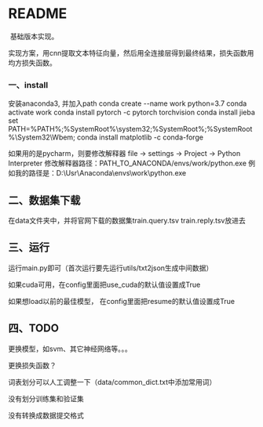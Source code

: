 # README

​        基础版本实现。

​        实现方案，用cnn提取文本特征向量，然后用全连接层得到最终结果，损失函数用均方损失函数。

### 一、install

安装anaconda3, 并加入path
conda create --name work python=3.7
conda activate work
conda install pytorch -c pytorch torchvision
conda install jieba
set PATH=%PATH%;%SystemRoot%\system32;%SystemRoot%;%SystemRoot%\System32\Wbem;
conda install matplotlib -c conda-forge

如果用的是pycharm，则要修改解释器
file -> settings -> Project -> Python Interpreter
修改解释器路径：PATH_TO_ANACONDA/envs/work/python.exe
例如我的路径是：D:\Usr\Anaconda\envs\work\python.exe

## 二、数据集下载

在data文件夹中，并将官网下载的数据集train.query.tsv train.reply.tsv放进去

## 三、运行

运行main.py即可（首次运行要先运行utils/txt2json生成中间数据）

如果cuda可用，在config里面把use_cuda的默认值设置成True

如果想load以前的最佳模型， 在config里面把resume的默认值设置成True

## 四、TODO

更换模型，如svm、其它神经网络等。。。

更换损失函数？

词表划分可以人工调整一下（data/common_dict.txt中添加常用词）

没有划分训练集和验证集

没有转换成数据提交格式